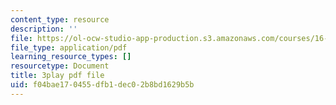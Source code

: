 ```yaml
---
content_type: resource
description: ''
file: https://ol-ocw-studio-app-production.s3.amazonaws.com/courses/16-687-private-pilot-ground-school-january-iap-2019/f04bae170455dfb1dec02b8bd1629b5b_jeI3wpulyPw.pdf
file_type: application/pdf
learning_resource_types: []
resourcetype: Document
title: 3play pdf file
uid: f04bae17-0455-dfb1-dec0-2b8bd1629b5b
---
```

